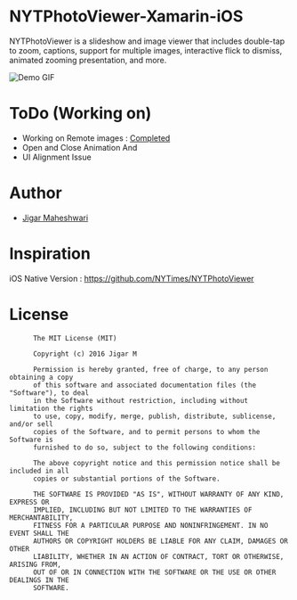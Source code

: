 # NYTPhotoViewer-Xamarin-iOS
NYTPhotoViewer is a slideshow and image viewer that includes double-tap to zoom, captions, support for multiple images, interactive flick to dismiss, animated zooming presentation, and more.

![Demo GIF](Video/NYTPhotoViewer.gif)

ToDo (Working on)
==========
+ Working on Remote images : [Completed](https://github.com/JigarM/NYTPhotoViewer-Xamarin-iOS/commit/5f4cb21c1aa8a6eac3d8a7e9ace197358221c4b3)
+ Open and Close Animation And
+ UI Alignment Issue
 
# Author

* [Jigar Maheshwari](http://twitter.com/jigar0809)

# Inspiration
iOS Native Version : https://github.com/NYTimes/NYTPhotoViewer

# License

          The MIT License (MIT)
        
          Copyright (c) 2016 Jigar M
        
          Permission is hereby granted, free of charge, to any person obtaining a copy
          of this software and associated documentation files (the "Software"), to deal
          in the Software without restriction, including without limitation the rights
          to use, copy, modify, merge, publish, distribute, sublicense, and/or sell
          copies of the Software, and to permit persons to whom the Software is
          furnished to do so, subject to the following conditions:
          
          The above copyright notice and this permission notice shall be included in all
          copies or substantial portions of the Software.
          
          THE SOFTWARE IS PROVIDED "AS IS", WITHOUT WARRANTY OF ANY KIND, EXPRESS OR
          IMPLIED, INCLUDING BUT NOT LIMITED TO THE WARRANTIES OF MERCHANTABILITY,
          FITNESS FOR A PARTICULAR PURPOSE AND NONINFRINGEMENT. IN NO EVENT SHALL THE
          AUTHORS OR COPYRIGHT HOLDERS BE LIABLE FOR ANY CLAIM, DAMAGES OR OTHER
          LIABILITY, WHETHER IN AN ACTION OF CONTRACT, TORT OR OTHERWISE, ARISING FROM,
          OUT OF OR IN CONNECTION WITH THE SOFTWARE OR THE USE OR OTHER DEALINGS IN THE
          SOFTWARE.
